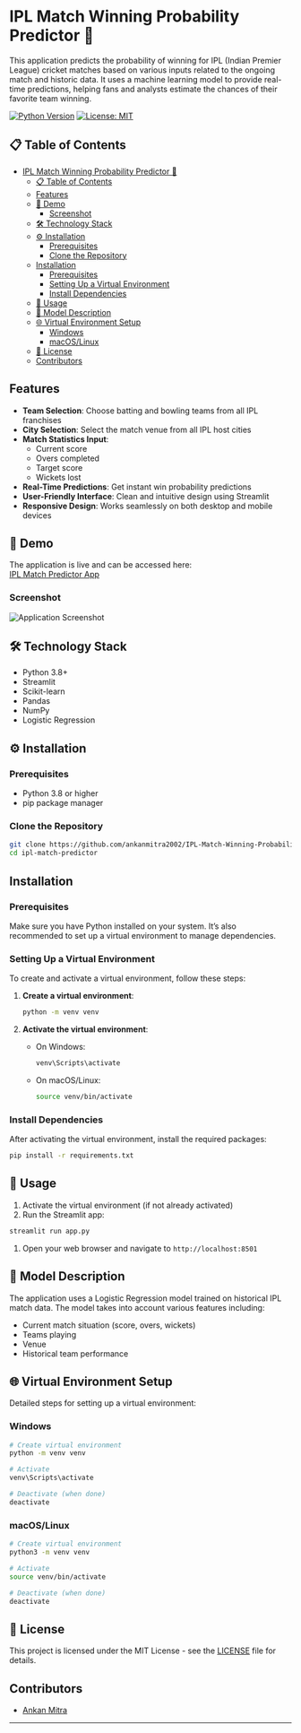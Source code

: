 # IPL Match Winning Probability Predictor 🏏

This application predicts the probability of winning for IPL (Indian Premier League) cricket matches based on various inputs related to the ongoing match and historic data. It uses a machine learning model to provide real-time predictions, helping fans and analysts estimate the chances of their favorite team winning.

[![Python Version](https://img.shields.io/badge/python-3.8%2B-blue.svg)](https://python.org)
[![License: MIT](https://img.shields.io/badge/License-MIT-yellow.svg)](https://opensource.org/licenses/MIT)


## 📋 Table of Contents
- [IPL Match Winning Probability Predictor 🏏](#ipl-match-winning-probability-predictor-)
  - [📋 Table of Contents](#-table-of-contents)
  - [Features](#features)
  - [🎯 Demo](#-demo)
    - [Screenshot](#screenshot)
  - [🛠️ Technology Stack](#️-technology-stack)
  - [⚙️ Installation](#️-installation)
    - [Prerequisites](#prerequisites)
    - [Clone the Repository](#clone-the-repository)
  - [Installation](#installation)
    - [Prerequisites](#prerequisites-1)
    - [Setting Up a Virtual Environment](#setting-up-a-virtual-environment)
    - [Install Dependencies](#install-dependencies)
  - [🚀 Usage](#-usage)
  - [🤖 Model Description](#-model-description)
  - [🌐 Virtual Environment Setup](#-virtual-environment-setup)
    - [Windows](#windows)
    - [macOS/Linux](#macoslinux)
  - [📄 License](#-license)
  - [Contributors](#contributors)

## Features
- **Team Selection**: Choose batting and bowling teams from all IPL franchises
- **City Selection**: Select the match venue from all IPL host cities
- **Match Statistics Input**: 
  - Current score
  - Overs completed
  - Target score
  - Wickets lost
- **Real-Time Predictions**: Get instant win probability predictions
- **User-Friendly Interface**: Clean and intuitive design using Streamlit
- **Responsive Design**: Works seamlessly on both desktop and mobile devices

## 🎯 Demo
The application is live and can be accessed here:  
[IPL Match Predictor App](https://ipl-match-winning-probability-predictor.onrender.com/)

### Screenshot
![Application Screenshot](https://github.com/user-attachments/assets/e0f4166e-dc8a-445e-b712-fbb180f83ff3)

## 🛠️ Technology Stack
- Python 3.8+
- Streamlit
- Scikit-learn
- Pandas
- NumPy
- Logistic Regression

## ⚙️ Installation

### Prerequisites
- Python 3.8 or higher
- pip package manager

### Clone the Repository
```bash
git clone https://github.com/ankanmitra2002/IPL-Match-Winning-Probability-Predictor
cd ipl-match-predictor
```
## Installation

### Prerequisites

Make sure you have Python installed on your system. It’s also recommended to set up a virtual environment to manage dependencies.

### Setting Up a Virtual Environment

To create and activate a virtual environment, follow these steps:

1. **Create a virtual environment**:

    ```sh
    python -m venv venv
    ```

2. **Activate the virtual environment**:

   - On Windows:
     ```sh
     venv\Scripts\activate
     ```
   - On macOS/Linux:
     ```sh
     source venv/bin/activate
     ```

### Install Dependencies

After activating the virtual environment, install the required packages:

```sh
pip install -r requirements.txt
```

## 🚀 Usage
1. Activate the virtual environment (if not already activated)
2. Run the Streamlit app:
```bash
streamlit run app.py
```
1. Open your web browser and navigate to `http://localhost:8501`

## 🤖 Model Description
The application uses a Logistic Regression model trained on historical IPL match data. The model takes into account various features including:
- Current match situation (score, overs, wickets)
- Teams playing
- Venue
- Historical team performance


## 🌐 Virtual Environment Setup
Detailed steps for setting up a virtual environment:

### Windows
```bash
# Create virtual environment
python -m venv venv

# Activate
venv\Scripts\activate

# Deactivate (when done)
deactivate
```

### macOS/Linux
```bash
# Create virtual environment
python3 -m venv venv

# Activate
source venv/bin/activate

# Deactivate (when done)
deactivate
```

## 📄 License
This project is licensed under the MIT License - see the [LICENSE](LICENSE) file for details.

## Contributors
- [Ankan Mitra](https://github.com/ankanmitra2002)

---
